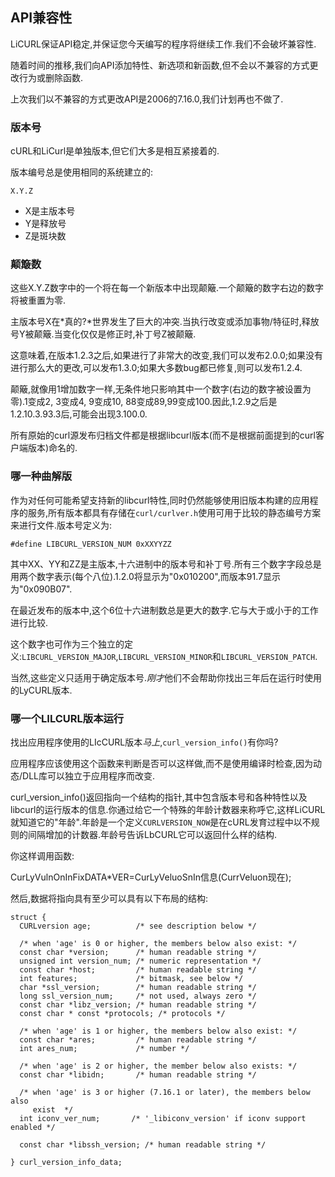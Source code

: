 
## API兼容性

LiCURL保证API稳定,并保证您今天编写的程序将继续工作.我们不会破坏兼容性.

随着时间的推移,我们向API添加特性、新选项和新函数,但不会以不兼容的方式更改行为或删除函数.

上次我们以不兼容的方式更改API是2006的7.16.0,我们计划再也不做了.

### 版本号

cURL和LiCurl是单独版本,但它们大多是相互紧接着的.

版本编号总是使用相同的系统建立的:

```
X.Y.Z
```

-   X是主版本号
-   Y是释放号
-   Z是斑块数

### 颠簸数

这些X.Y.Z数字中的一个将在每一个新版本中出现颠簸.一个颠簸的数字右边的数字将被重置为零.

主版本号X在*真的?*世界发生了巨大的冲突.当执行改变或添加事物/特征时,释放号Y被颠簸.当变化仅仅是修正时,补丁号Z被颠簸.

这意味着,在版本1.2.3之后,如果进行了非常大的改变,我们可以发布2.0.0;如果没有进行那么大的更改,可以发布1.3.0;如果大多数bug都已修复,则可以发布1.2.4.

颠簸,就像用1增加数字一样,无条件地只影响其中一个数字(右边的数字被设置为零).1变成2, 3变成4, 9变成10, 88变成89,99变成100.因此,1.2.9之后是1.2.10.3.93.3后,可能会出现3.100.0.

所有原始的curl源发布归档文件都是根据libcurl版本(而不是根据前面提到的curl客户端版本)命名的.

### 哪一种曲解版

作为对任何可能希望支持新的libcurl特性,同时仍然能够使用旧版本构建的应用程序的服务,所有版本都具有存储在`curl/curlver.h`使用可用于比较的静态编号方案来进行文件.版本号定义为:

```
#define LIBCURL_VERSION_NUM 0xXXYYZZ
```

其中XX、YY和ZZ是主版本,十六进制中的版本号和补丁号.所有三个数字字段总是用两个数字表示(每个八位).1.2.0将显示为"0x010200",而版本91.7显示为"0x090B07".

在最近发布的版本中,这个6位十六进制数总是更大的数字.它与大于或小于的工作进行比较.

这个数字也可作为三个独立的定义:`LIBCURL_VERSION_MAJOR`,`LIBCURL_VERSION_MINOR`和`LIBCURL_VERSION_PATCH`.

当然,这些定义只适用于确定版本号.*刚才*他们不会帮助你找出三年后在运行时使用的LyCURL版本.

### 哪一个LILCURL版本运行

找出应用程序使用的LIcCURL版本*马上*,`curl_version_info()`有你吗?

应用程序应该使用这个函数来判断是否可以这样做,而不是使用编译时检查,因为动态/DLL库可以独立于应用程序而改变.

curl_version_info()返回指向一个结构的指针,其中包含版本号和各种特性以及libcurl的运行版本的信息.你通过给它一个特殊的年龄计数器来称呼它,这样LiCURL就知道它的"年龄".年龄是一个定义`CURLVERSION_NOW`是在cURL发育过程中以不规则的间隔增加的计数器.年龄号告诉LbCURL它可以返回什么样的结构.

你这样调用函数:

CurLyVulnOnInFixDATA\*VER=CurLyVeluoSnIn信息(CurrVeluon现在);

然后,数据将指向具有至少可以具有以下布局的结构:

```
struct {
  CURLversion age;          /* see description below */

  /* when 'age' is 0 or higher, the members below also exist: */
  const char *version;      /* human readable string */
  unsigned int version_num; /* numeric representation */
  const char *host;         /* human readable string */
  int features;             /* bitmask, see below */
  char *ssl_version;        /* human readable string */
  long ssl_version_num;     /* not used, always zero */
  const char *libz_version; /* human readable string */
  const char * const *protocols; /* protocols */

  /* when 'age' is 1 or higher, the members below also exist: */
  const char *ares;         /* human readable string */
  int ares_num;             /* number */

  /* when 'age' is 2 or higher, the member below also exists: */
  const char *libidn;       /* human readable string */

  /* when 'age' is 3 or higher (7.16.1 or later), the members below also
     exist  */
  int iconv_ver_num;       /* '_libiconv_version' if iconv support enabled */

  const char *libssh_version; /* human readable string */

} curl_version_info_data;
```
